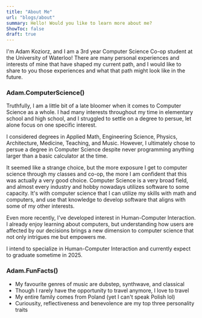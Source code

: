 ```yaml
---
title: "About Me"
url: "blogs/about"
summary: Hello! Would you like to learn more about me?
ShowToc: false
draft: true
---
```


I'm Adam Koziorz, and I am a 3rd year Computer Science Co-op student at the University of Waterloo! There are many personal experiences and interests of mine that have shaped my current path, and I would like to share to you those experiences and what that path might look like in the future.


### Adam.ComputerScience()

Truthfully, I am a little bit of a late bloomer when it comes to Computer Science as a whole. I had many interests throughout my time in elementary school and high school, and I struggled to settle on a degree to persue, let alone focus on one specific interest.

I considered degrees in Applied Math, Engineering Science, Physics, Architecture, Medicine, Teaching, and Music. However, I ultimately chose to persue a degree in Computer Science despite never programming anything larger than a basic calculator at the time.

It seemed like a strange choice, but the more exposure I get to computer science through my classes and co-op, the more I am confident that this was actually a very good choice. Computer Science is a very broad field, and almost every industry and hobby nowadays utilizes software to some capacity. It's with computer science that I can utilize my skills with math and computers, and use that knowledge to develop software that aligns with some of my other interests.

Even more recently, I've developed interest in Human-Computer Interaction. I already enjoy learning about computers, but understanding how users are affected by our decisions brings a new dimension to computer science that not only intrigues me but empowers me.

I intend to specialize in Human-Computer Interaction and currently expect to graduate sometime in 2025.


### Adam.FunFacts()
* My favourite genres of music are dubstep, synthwave, and classical
* Though I rarely have the opportunity to travel anymore, I love to travel
* My entire family comes from Poland (yet I can't speak Polish lol)
* Curiousity, reflectiveness and benevolence are my top three personality traits